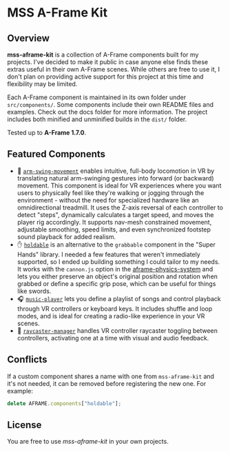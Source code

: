 # MSS A-Frame Kit

## Overview

**mss-aframe-kit** is a collection of A-Frame components built for my projects. I've decided to make it public in case anyone else finds these extras useful in their own A-Frame scenes. While others are free to use it, I don't plan on providing active support for this project at this time and flexibility may be limited.

Each A-Frame component is maintained in its own folder under `src/components/`. Some components include their own README files and examples. Check out the docs folder for more information. The project includes both minified and unminified builds in the `dist/` folder.

Tested up to **A-Frame 1.7.0**.

## Featured Components

- 🏃 <code>[arm-swing-movement](docs/arm-swing-movement/README.md)</code> enables intuitive, full-body locomotion in VR by translating natural arm-swinging gestures into forward (or backward) movement. This component is ideal for VR experiences where you want users to physically feel like they're walking or jogging through the environment - without the need for specialized hardware like an omnidirectional treadmill. It uses the Z-axis reversal of each controller to detect "steps", dynamically calculates a target speed, and moves the player rig accordingly. It supports nav-mesh constrained movement, adjustable smoothing, speed limits, and even synchronized footstep sound playback for added realism.
- ✋ <code>[holdable](docs/holdable/README.md)</code> is an alternative to the `grabbable` component in the "Super Hands" library. I needed a few features that weren't immediately supported, so I ended up building something I could tailor to my needs. It works with the `cannon.js` option in the <a href="https://github.com/c-frame/aframe-physics-system" target="_blank">aframe-physics-system</a> and lets you either preserve an object's original position and rotation when grabbed or define a specific grip pose, which can be useful for things like swords.
- 🎧 <code>[music-player](docs/music-player/README.md)</code> lets you define a playlist of songs and control playback through VR controllers or keyboard keys. It includes shuffle and loop modes, and is ideal for creating a radio-like experience in your VR scenes.
- 👐 <code>[raycaster-manager](docs/raycaster-manager/README.md)</code> handles VR controller raycaster toggling between controllers, activating one at a time with visual and audio feedback.

## Conflicts

If a custom component shares a name with one from `mss-aframe-kit` and it's not needed, it can be removed before registering the new one. For example:

```javascript
delete AFRAME.components["holdable"];
```

## License

You are free to use *mss-aframe-kit* in your own projects.